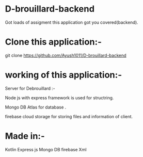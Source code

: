 # D-brouillard-backend


Got loads of assigment this application got you covered(backend).

# Clone this application:-
git clone https://github.com/Ayush1011/D-brouillard-backend

# working of this application:-
Server for Debrouillard :-

Node js with express framework is used for structring.

Mongo DB Atlas for database .

firebase cloud storage for storing files and information of client.


# Made in:-
Kotlin
Express js
Mongo DB
firebase
Xml
